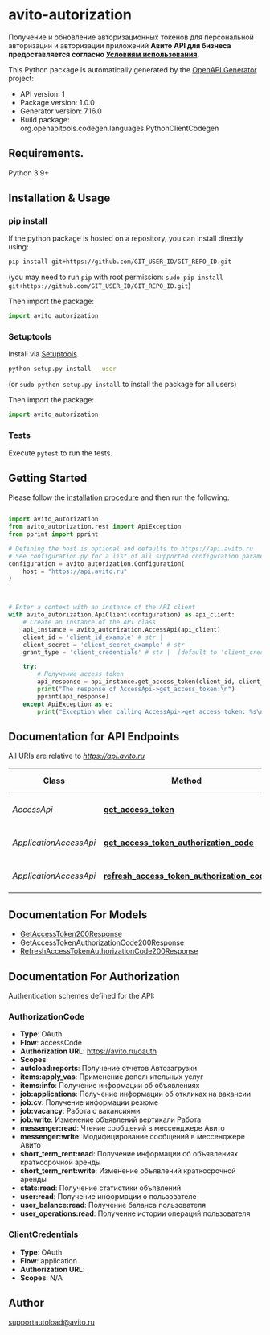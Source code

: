 # avito-autorization
Получение и обновление авторизационных токенов для персональной авторизации и авторизации приложений
**Авито API для бизнеса предоставляется согласно [Условиям использования](https://www.avito.ru/legal/pro_tools/public-api).**    


This Python package is automatically generated by the [OpenAPI Generator](https://openapi-generator.tech) project:

- API version: 1
- Package version: 1.0.0
- Generator version: 7.16.0
- Build package: org.openapitools.codegen.languages.PythonClientCodegen

## Requirements.

Python 3.9+

## Installation & Usage
### pip install

If the python package is hosted on a repository, you can install directly using:

```sh
pip install git+https://github.com/GIT_USER_ID/GIT_REPO_ID.git
```
(you may need to run `pip` with root permission: `sudo pip install git+https://github.com/GIT_USER_ID/GIT_REPO_ID.git`)

Then import the package:
```python
import avito_autorization
```

### Setuptools

Install via [Setuptools](http://pypi.python.org/pypi/setuptools).

```sh
python setup.py install --user
```
(or `sudo python setup.py install` to install the package for all users)

Then import the package:
```python
import avito_autorization
```

### Tests

Execute `pytest` to run the tests.

## Getting Started

Please follow the [installation procedure](#installation--usage) and then run the following:

```python

import avito_autorization
from avito_autorization.rest import ApiException
from pprint import pprint

# Defining the host is optional and defaults to https://api.avito.ru
# See configuration.py for a list of all supported configuration parameters.
configuration = avito_autorization.Configuration(
    host = "https://api.avito.ru"
)



# Enter a context with an instance of the API client
with avito_autorization.ApiClient(configuration) as api_client:
    # Create an instance of the API class
    api_instance = avito_autorization.AccessApi(api_client)
    client_id = 'client_id_example' # str | 
    client_secret = 'client_secret_example' # str | 
    grant_type = 'client_credentials' # str |  (default to 'client_credentials')

    try:
        # Получение access token
        api_response = api_instance.get_access_token(client_id, client_secret, grant_type)
        print("The response of AccessApi->get_access_token:\n")
        pprint(api_response)
    except ApiException as e:
        print("Exception when calling AccessApi->get_access_token: %s\n" % e)

```

## Documentation for API Endpoints

All URIs are relative to *https://api.avito.ru*

Class | Method | HTTP request | Description
------------ | ------------- | ------------- | -------------
*AccessApi* | [**get_access_token**](docs/AccessApi.md#get_access_token) | **POST** /token | Получение access token
*ApplicationAccessApi* | [**get_access_token_authorization_code**](docs/ApplicationAccessApi.md#get_access_token_authorization_code) | **POST** /token‎ | Получение access token
*ApplicationAccessApi* | [**refresh_access_token_authorization_code**](docs/ApplicationAccessApi.md#refresh_access_token_authorization_code) | **POST** /token‎‎ | Обновление access token


## Documentation For Models

 - [GetAccessToken200Response](docs/GetAccessToken200Response.md)
 - [GetAccessTokenAuthorizationCode200Response](docs/GetAccessTokenAuthorizationCode200Response.md)
 - [RefreshAccessTokenAuthorizationCode200Response](docs/RefreshAccessTokenAuthorizationCode200Response.md)


<a id="documentation-for-authorization"></a>
## Documentation For Authorization


Authentication schemes defined for the API:
<a id="AuthorizationCode"></a>
### AuthorizationCode

- **Type**: OAuth
- **Flow**: accessCode
- **Authorization URL**: https://avito.ru/oauth
- **Scopes**: 
 - **autoload:reports**: Получение отчетов Автозагрузки
 - **items:apply_vas**: Применение дополнительных услуг
 - **items:info**: Получение информации об объявлениях
 - **job:applications**: Получение информации об откликах на вакансии
 - **job:cv**: Получение информации резюме
 - **job:vacancy**: Работа с вакансиями
 - **job:write**: Изменение объявлений вертикали Работа
 - **messenger:read**: Чтение сообщений в мессенджере Авито
 - **messenger:write**: Модифицирование сообщений в мессенджере Авито
 - **short_term_rent:read**: Получение информации об объявлениях краткосрочной аренды
 - **short_term_rent:write**: Изменение объявлений краткосрочной аренды
 - **stats:read**: Получение статистики объявлений
 - **user:read**: Получение информации о пользователе
 - **user_balance:read**: Получение баланса пользователя
 - **user_operations:read**: Получение истории операций пользователя

<a id="ClientCredentials"></a>
### ClientCredentials

- **Type**: OAuth
- **Flow**: application
- **Authorization URL**: 
- **Scopes**: N/A


## Author

supportautoload@avito.ru


